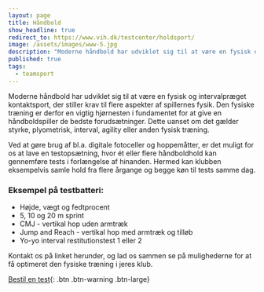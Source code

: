 ```yaml
---
layout: page
title: Håndbold
show_headline: true
redirect_to: https://www.vih.dk/testcenter/holdsport/
image: /assets/images/www-5.jpg
description: "Moderne håndbold har udviklet sig til at være en fysisk og intervalpræget kontaktsport, der stiller krav til flere aspekter af spillernes fysik."
published: true
tags:
  - teamsport
---
```


Moderne håndbold har udviklet sig til at være en fysisk og intervalpræget kontaktsport, der stiller krav til flere aspekter af spillernes fysik. Den fysiske træning er derfor en vigtig hjørnesten i fundamentet for at give en håndboldspiller de bedste forudsætninger. Dette uanset om det gælder styrke, plyometrisk, interval, agility eller anden fysisk træning.

Ved at gøre brug af bl.a. digitale fotoceller og hoppemåtter, er det muligt for os at lave en testopsætning, hvor ét eller flere håndboldhold kan gennemføre tests i forlængelse af hinanden. Hermed kan klubben eksempelvis samle hold fra flere årgange og begge køn til tests samme dag.

### Eksempel på testbatteri:

- Højde, vægt og fedtprocent
- 5, 10 og 20 m sprint
- CMJ - vertikal hop uden armtræk
- Jump and Reach - vertikal hop med armtræk og tilløb
- Yo-yo interval restitutionstest 1 eller 2

Kontakt os på linket herunder, og lad os sammen se på mulighederne for at få optimeret den fysiske træning i jeres klub.

[Bestil en test](/kontakt){: .btn .btn-warning .btn-large}
